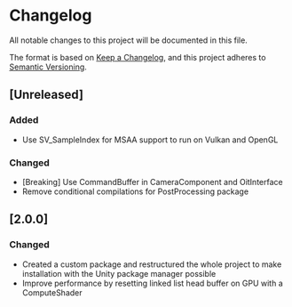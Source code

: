 # Changelog

All notable changes to this project will be documented in this file.

The format is based on [Keep a Changelog](https://keepachangelog.com/en/1.0.0/),
and this project adheres to [Semantic Versioning](https://semver.org/spec/v2.0.0.html).

## [Unreleased]

### Added

-   Use SV_SampleIndex for MSAA support to run on Vulkan and OpenGL

### Changed

-   [Breaking] Use CommandBuffer in CameraComponent and OitInterface
-   Remove conditional compilations for PostProcessing package

## [2.0.0]

### Changed

-   Created a custom package and restructured the whole project to make installation with the Unity package manager possible
-   Improve performance by resetting linked list head buffer on GPU with a ComputeShader
